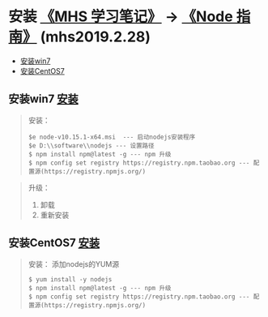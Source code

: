 # 安装 [《MHS 学习笔记》] -> [《Node 指南》] (mhs2019.2.28)

- [安装win7]
- [安装CentOS7]

## <span id="install-win7">安装win7</span> [安装]
> 安装：
> ```
> $e node-v10.15.1-x64.msi  --- 启动nodejs安装程序
> $e D:\\software\\nodejs --- 设置路径
> $ npm install npm@latest -g --- npm 升级
> $ npm config set registry https://registry.npm.taobao.org --- 配置源(https://registry.npmjs.org/)
> ```

> 升级：
> 1. 卸载
> 2. 重新安装

## <span id="install-centos7">安装CentOS7</span> [安装]
> 安装：
> 添加nodejs的YUM源
> ```
> $ yum install -y nodejs
> $ npm install npm@latest -g --- npm 升级
> $ npm config set registry https://registry.npm.taobao.org --- 配置源(https://registry.npmjs.org/)
> ```

##
[《MHS 学习笔记》]: https://mhsnet.github.io/note/ "《MHS 学习笔记》"
[《Node 指南》]: https://mhsnet.github.io/note/node/guide/index.html "《Node 指南》"
[安装]: https://mhsnet.github.io/note/node/guide/start/install.html "安装"

[安装win7]: https://mhsnet.github.io/note/node/guide/start/install.html#install-win7 "安装win7"
[安装CentOS7]: https://mhsnet.github.io/note/node/guide/start/install.html#install-centos7 "安装CentOS7"